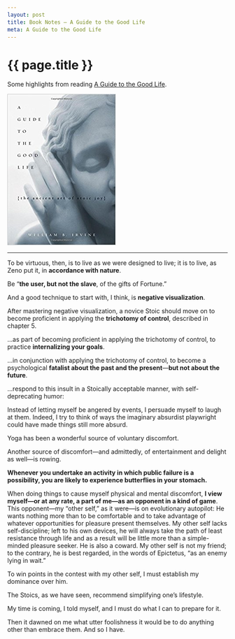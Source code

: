 ```yaml
---
layout: post
title: Book Notes – A Guide to the Good Life
meta: A Guide to the Good Life
---
```


# {{ page.title }}

Some highlights from reading [A Guide to the Good Life](http://amzn.eu/36JyATQ).

![Book Cover of A Guide to the Good Life](/images/posts/a-guide-to-the-good-life.jpg)

---

To be virtuous, then, is to live as we were designed to live; it is to live, as Zeno put it, in **accordance with nature**.

Be “**the user, but not the slave**, of the gifts of Fortune.”

And a good technique to start with, I think, is **negative visualization**.

After mastering negative visualization, a novice Stoic should move on to become proficient in applying the **trichotomy of control**, described in chapter 5.

…as part of becoming proficient in applying the trichotomy of control, to practice **internalizing your goals**.

…in conjunction with applying the trichotomy of control, to become a psychological **fatalist about the past and the present**—**but not about the future**.

…respond to this insult in a Stoically acceptable manner, with self-deprecating humor:

Instead of letting myself be angered by events, I persuade myself to laugh at them. Indeed, I try to think of ways the imaginary absurdist playwright could have made things still more absurd.

Yoga has been a wonderful source of voluntary discomfort.

Another source of discomfort—and admittedly, of entertainment and delight as well—is rowing.

**Whenever you undertake an activity in which public failure is a possibility, you are likely to experience butterflies in your stomach.**

When doing things to cause myself physical and mental discomfort, **I view myself—or at any rate, a part of me—as an opponent in a kind of game**. This opponent—my “other self,” as it were—is on evolutionary autopilot: He wants nothing more than to be comfortable and to take advantage of whatever opportunities for pleasure present themselves. My other self lacks self-discipline; left to his own devices, he will always take the path of least resistance through life and as a result will be little more than a simple-minded pleasure seeker. He is also a coward. My other self is not my friend; to the contrary, he is best regarded, in the words of Epictetus, “as an enemy lying in wait.”

To win points in the contest with my other self, I must establish my dominance over him.

The Stoics, as we have seen, recommend simplifying one’s lifestyle.

My time is coming, I told myself, and I must do what I can to prepare for it.

Then it dawned on me what utter foolishness it would be to do anything other than embrace them. And so I have.

